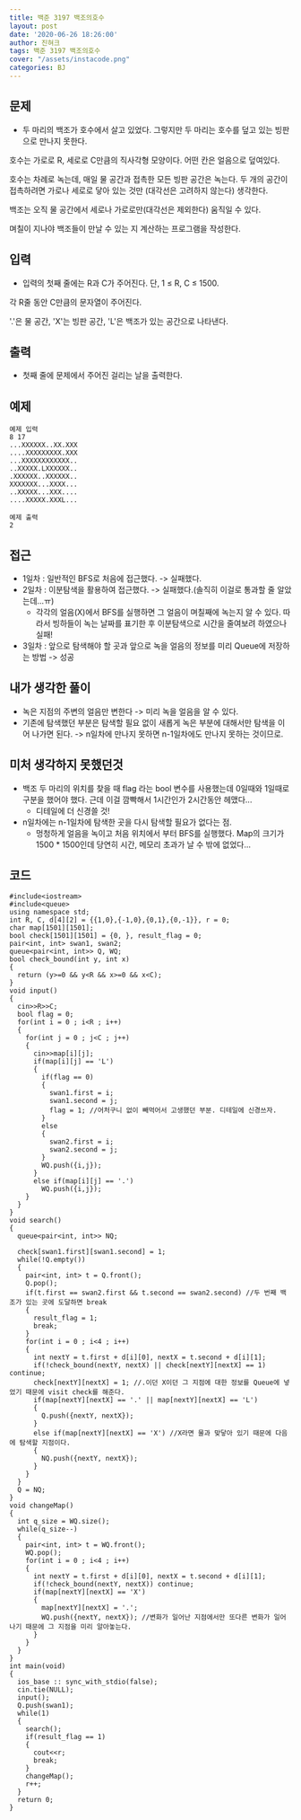 ```yaml
---
title: 백준 3197 백조의호수
layout: post
date: '2020-06-26 18:26:00'
author: 진혀크
tags: 백준 3197 백조의호수
cover: "/assets/instacode.png"
categories: BJ
---
```


## 문제
* 두 마리의 백조가 호수에서 살고 있었다. 그렇지만 두 마리는 호수를 덮고 있는 빙판으로 만나지 못한다.

호수는 가로로 R, 세로로 C만큼의 직사각형 모양이다. 어떤 칸은 얼음으로 덮여있다.

호수는 차례로 녹는데, 매일 물 공간과 접촉한 모든 빙판 공간은 녹는다. 두 개의 공간이 접촉하려면 가로나 세로로 닿아 있는 것만 (대각선은 고려하지 않는다) 생각한다.

백조는 오직 물 공간에서 세로나 가로로만(대각선은 제외한다) 움직일 수 있다.

며칠이 지나야 백조들이 만날 수 있는 지 계산하는 프로그램을 작성한다.

## 입력
* 입력의 첫째 줄에는 R과 C가 주어진다. 단, 1 ≤ R, C ≤ 1500.

각 R줄 동안 C만큼의 문자열이 주어진다.

'.'은 물 공간, 'X'는 빙판 공간, 'L'은 백조가 있는 공간으로 나타낸다.

## 출력
* 첫째 줄에 문제에서 주어진 걸리는 날을 출력한다.

## 예제

    예제 입력
    8 17
    ...XXXXXX..XX.XXX
    ....XXXXXXXXX.XXX
    ...XXXXXXXXXXXX..
    ..XXXXX.LXXXXXX..
    .XXXXXX..XXXXXX..
    XXXXXXX...XXXX...
    ..XXXXX...XXX....
    ....XXXXX.XXXL...

    예제 출력
    2

## 접근

* 1일차 : 일반적인 BFS로 처음에 접근했다. -> 실패했다.
* 2일차 : 이분탐색을 활용하여 접근했다. -> 실패했다.(솔직히 이걸로 통과할 줄 알았는데...ㅠ)
  - 각각의 얼음(X)에서 BFS를 실행하면 그 얼음이 며칠째에 녹는지 알 수 있다. 따라서 빙하들이 녹는 날짜를 표기한 후 이분탐색으로 시간을 줄여보려 하였으나 실패!
* 3일차 : 앞으로 탐색해야 할 곳과 앞으로 녹을 얼음의 정보를 미리 Queue에 저장하는 방법 -> 성공

## 내가 생각한 풀이

* 녹은 지점의 주변의 얼음만 변한다 -> 미리 녹을 얼음을 알 수 있다.
* 기존에 탐색했던 부분은 탐색할 필요 없이 새롭게 녹은 부분에 대해서만 탐색을 이어 나가면 된다. -> n일차에 만나지 못하면 n-1일차에도 만나지 못하는 것이므로.

## 미처 생각하지 못했던것

* 백조 두 마리의 위치를 찾을 때 flag 라는 bool 변수를 사용했는데 0일때와 1일때로 구분을 했어야 했다. 근데 이걸 깜빡해서 1시간인가 2시간동안 헤맸다...
  - 디테일에 더 신경쓸 것!
* n일차에는 n-1일차에 탐색한 곳을 다시 탐색할 필요가 없다는 점.
  - 멍청하게 얼음을 녹이고 처음 위치에서 부터 BFS를 실행했다. Map의 크기가 1500 * 1500인데 당연히 시간, 메모리 초과가 날 수 밖에 없었다...

## 코드

    #include<iostream>
    #include<queue>
    using namespace std;
    int R, C, d[4][2] = {{1,0},{-1,0},{0,1},{0,-1}}, r = 0;
    char map[1501][1501];
    bool check[1501][1501] = {0, }, result_flag = 0;
    pair<int, int> swan1, swan2;
    queue<pair<int, int>> Q, WQ;
    bool check_bound(int y, int x)
    {
      return (y>=0 && y<R && x>=0 && x<C);
    }
    void input()
    {
      cin>>R>>C;
      bool flag = 0;
      for(int i = 0 ; i<R ; i++)
      {
        for(int j = 0 ; j<C ; j++)
        {
          cin>>map[i][j];
          if(map[i][j] == 'L')
          {
            if(flag == 0)
            {
              swan1.first = i;
              swan1.second = j;
              flag = 1; //어처구니 없이 빼먹어서 고생했던 부분. 디테일에 신경쓰자.
            }
            else
            {
              swan2.first = i;
              swan2.second = j;
            }
            WQ.push({i,j});
          }
          else if(map[i][j] == '.')
            WQ.push({i,j});
        }
      }
    }
    void search()
    {
      queue<pair<int, int>> NQ;

      check[swan1.first][swan1.second] = 1;
      while(!Q.empty())
      {
        pair<int, int> t = Q.front();
        Q.pop();
        if(t.first == swan2.first && t.second == swan2.second) //두 번째 백조가 있는 곳에 도달하면 break
        {
          result_flag = 1;
          break;
        }
        for(int i = 0 ; i<4 ; i++)
        {
          int nextY = t.first + d[i][0], nextX = t.second + d[i][1];
          if(!check_bound(nextY, nextX) || check[nextY][nextX] == 1) continue;
          check[nextY][nextX] = 1; //.이던 X이던 그 지점에 대한 정보를 Queue에 넣었기 때문에 visit check를 해준다.
          if(map[nextY][nextX] == '.' || map[nextY][nextX] == 'L')
          {
            Q.push({nextY, nextX});
          }
          else if(map[nextY][nextX] == 'X') //X라면 물과 맞닿아 있기 때문에 다음에 탐색할 지점이다.
          {
            NQ.push({nextY, nextX});
          }
        }
      }
      Q = NQ;
    }
    void changeMap()
    {
      int q_size = WQ.size();
      while(q_size--)
      {
        pair<int, int> t = WQ.front();
        WQ.pop();
        for(int i = 0 ; i<4 ; i++)
        {
          int nextY = t.first + d[i][0], nextX = t.second + d[i][1];
          if(!check_bound(nextY, nextX)) continue;
          if(map[nextY][nextX] == 'X')
          {
            map[nextY][nextX] = '.';
            WQ.push({nextY, nextX}); //변화가 일어난 지점에서만 또다른 변화가 일어나기 때문에 그 지점을 미리 알아놓는다.
          }
        }
      }
    }
    int main(void)
    {
      ios_base :: sync_with_stdio(false);
      cin.tie(NULL);
      input();
      Q.push(swan1);
      while(1)
      {
        search();
        if(result_flag == 1)
        {
          cout<<r;
          break;
        }
        changeMap();
        r++;
      }
      return 0;
    }
